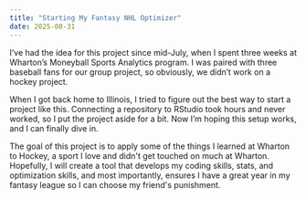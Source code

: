 ```yaml
---
title: "Starting My Fantasy NHL Optimizer"
date: 2025-08-31
---
```

I’ve had the idea for this project since mid-July, when I spent three weeks at Wharton’s Moneyball Sports Analytics program. I was paired with three baseball fans for our group project, so obviously, we didn’t work on a hockey project.  

When I got back home to Illinois, I tried to figure out the best way to start a project like this. Connecting a repository to RStudio took hours and never worked, so I put the project aside for a bit. Now I’m hoping this setup works, and I can finally dive in.

The goal of this project is to apply some of the things I learned at Wharton to Hockey, a sport I love and didn't get touched on much at Wharton. Hopefully, I will create a tool that develops my coding skills, stats, and optimization skills, and most importantly, ensures I have a great year in my fantasy league so I can choose my friend's punishment. 
